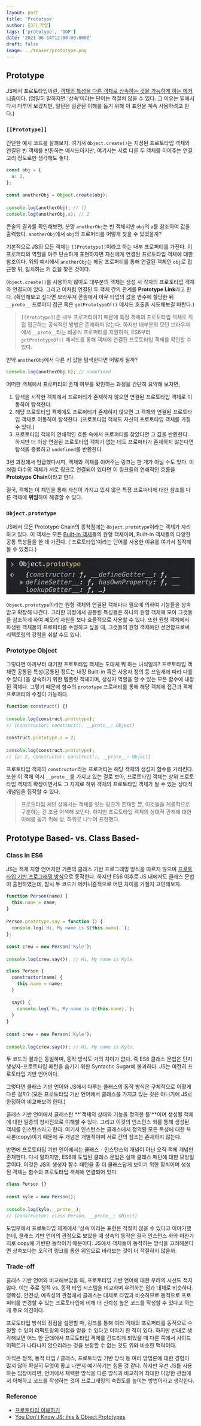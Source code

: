 ```yaml
---
layout: post
title: 'Prototype'
author: [3기_카일]
tags: ['prototype', 'OOP']
date: '2021-06-14T12:00:00.000Z'
draft: false
image: ../teaser/prototype.png
---
```


## Prototype

JS에서 프로토타입이란, [객체의 특성을 다른 객체로 상속하는 것을 가능하게 하는 메커니즘](https://developer.mozilla.org/en-US/docs/Learn/JavaScript/Objects/Object_prototypes)이다. (엄밀히 말하자면 '상속'이라는 단어는 적절치 않을 수 있다. 그 이유는 밑에서 다시 다루어 보겠지만, 일단은 일관된 이해를 돕기 위해 이 표현을 계속 사용하려고 한다.)

### `[[Prototype]]`

간단한 예시 코드를 살펴보자. 여기서 `Object.create()`는 지정된 프로토타입 객체와 연결된 빈 객체를 반환하는 메서드이지만, 여기서는 서로 다른 두 객체를 이어주는 연결 고리 정도로만 생각해도 좋다.

```js
const obj = {
  a: 2,
};

const anotherObj = Object.create(obj);

console.log(anotherObj); // {}
console.log(anotherObj.a); // 2
```

콘솔의 결과를 확인해보면, 분명 `anotherObj`는 빈 객체지만 `obj`의 `a`를 참조하여 값을 출력했다. `anotherObj`에서 `obj`의 프로퍼티를 어떻게 찾을 수 있었을까?

기본적으로 JS의 모든 객체는 `[[Prototype]]`이라고 하는 내부 프로퍼티를 가진다. 이 프로퍼티의 역할을 아주 단순하게 표현하자면 자신에게 연결된 프로토타입 객체에 대한 참조이다. 위의 예시에서 `anotherObj`는 해당 프로퍼티를 통해 연결된 객체인 `obj`로 접근한 뒤, 일치하는 키 값을 찾은 것이다.

`Object.create()`를 사용하지 않아도 대부분의 객체는 생성 시 각자의 프로토타입 객체와 연결되어 있다. 그리고 이처럼 연결된 두 객체 간의 관계를 **Prototype Link**라고 한다. (확인해보고 싶다면 브라우저 콘솔에서 아무 타입의 값을 변수에 할당한 뒤 `__proto__` 프로퍼티 접근 혹은 `getPrototypeOf()` 메서드 호출을 시도해보길 바란다.)

> `[[Prototype]]`은 내부 프로퍼티이기 때문에 특정 객체의 프로토타입 객체로 직접 접근하는 공식적인 방법은 존재하지 않는다. 하지만 대부분의 모던 브라우저에서 `__proto__`라는 비공식 프로퍼티를 지원하며, ES6부터 `getPrototypeOf()` 메서드를 통해 객체에 연결된 프로토타입 객체를 확인할 수 있다.

만약 `anotherObj`에서 다른 키 값을 탐색한다면 어떻게 될까?

```js
console.log(anotherObj.b); // undefined
```

어떠한 객체에서 프로퍼티의 존재 여부를 확인하는 과정을 간단히 요약해 보자면,

1. 탐색을 시작한 객체에서 프로퍼티가 존재하지 않으면 연결된 프로토타입 객체로 이동하여 탐색한다.
2. 해당 프로토타입 객체에도 프로퍼티가 존재하지 않으면 그 객체와 연결된 프로토타입 객체로 이동하여 탐색한다. (프로토타입 객체도 자신의 프로토타입 객체를 가질 수 있다.)
3. 프로토타입 객체의 연쇄적인 흐름 속에서 프로퍼티를 찾았다면 그 값을 반환한다. 하지만 더 이상 연결된 프로토타입 객체가 없는 데도 프로퍼티가 존재하지 않는다면 탐색을 종료하고 `undefined`를 반환한다.

3번 과정에서 언급했다시피, 객체와 객체를 이어주는 링크는 한 개가 아닐 수도 있다. 이처럼 다수의 객체가 서로 링크로 연결되어 있다면 이 링크들의 연쇄적인 흐름을 **Prototype Chain**이라고 한다.

결국, 객체는 이 체인을 통해 자신이 가지고 있지 않은 특정 프로퍼티에 대한 참조를 다른 객체에 **위임**하여 해결할 수 있다.

### `Object.prototype`

JS에서 모든 Prototype Chain의 종착점에는 `Object.prototype`이라는 객체가 자리하고 있다. 이 객체는 모든 [Built-in 객체](https://developer.mozilla.org/en-US/docs/Web/JavaScript/Reference/Global_Objects)들의 원형 객체이며, Built-in 객체들의 다양한 공통 특성들을 한 데 가진다. ('프로토타입'이라는 단어를 사용한 이유를 여기서 짐작해볼 수 있겠다.)

<img src="../img/object_prototype.png" alt="object prototype" />
<br />

`Object.prototype`이라는 원형 객체와 연결된 객체마다 필요에 의하여 기능들을 상속받고 확장해 나간다. 그러한 과정에서 공통된 특성들은 하나의 원형 객체에 모아 그것들을 참조하게 하여 메모리 자원을 보다 효율적으로 사용할 수 있다. 또한 원형 객체에서 파생된 객체들의 프로퍼티를 수정하고 싶을 때, 그것들의 원형 객체에만 선언함으로써 리팩토링의 강점을 취할 수도 있다.

### Prototype Object

그렇다면 아까부터 얘기한 프로토타입 객체는 도대체 뭐 하는 녀석일까? 프로토타입 객체란 공통된 특성(공통된 정도는 내장 Built-in 혹은 사용자 정의 등 쓰임새에 따라 다를 수 있다.)을 상속하기 위한 템플릿 객체이며, 생성자 역할을 할 수 있는 모든 함수에 내장된 객체다. 그렇기 때문에 함수의 `prototype` 프로퍼티를 통해 해당 객체에 접근과 객체 프로퍼티의 수정이 가능하다.

```js
function construct() {}

console.log(construct.prototype);
// {constructor: construct(), __proto__: Object}

construct.prototype.a = 2;

console.log(construct.prototype);
// {a: 2, constructor: construct(), __proto__: Object}
```

프로토타입 객체의 `constructor`라는 프로퍼티는 해당 객체의 생성자 함수를 가리킨다. 또한 이 객체 역시 `__proto__`를 가지고 있는 걸로 보아, 프로토타입 객체는 상위 프로토타입 객체의 확장이면서도 그 자체로 하위 객체의 프로토타입 객체가 될 수 있는 상대적 개념임을 짐작할 수 있다.

> 프로토타입 체인 상에서는 객체를 잇는 링크가 존재할 뿐, 이것들을 계층적으로 구분하는 건 조금 어색해 보인다. 하지만 프로토타입 객체의 상대적 관계에 대한 이해를 돕기 위해 상, 하위로 나누어 표현했다.

## Prototype Based- vs. Class Based-

### Class in ES6

JS는 객체 지향 언어지만 기존의 클래스 기반 프로그래밍 방식을 따르지 않으며 [프로토타입 기반 프로그래밍 방식](https://ko.wikipedia.org/wiki/%ED%94%84%EB%A1%9C%ED%86%A0%ED%83%80%EC%9E%85_%EA%B8%B0%EB%B0%98_%ED%94%84%EB%A1%9C%EA%B7%B8%EB%9E%98%EB%B0%8D)으로 동작한다. 하지만 ES6 이후로 JS 내에서도 클래스 문법이 출현하였는데, 잠시 두 코드가 메커니즘적으로 어떤 차이를 가질지 고민해보자.

```js
function Person(name) {
  this.name = name;
}

Person.prototype.say = function () {
  console.log(`Hi, My name is ${this.name}.`);
};

const crew = new Person('Kyle');

console.log(crew.say()); // Hi, My name is Kyle.
```

```js
class Person {
  constructor(name) {
    this.name = name;
  }

  say() {
    console.log(`Hi, My name is ${this.name}.`);
  }
}

const crew = new Person('Kyle');

console.log(crew.say()); // Hi, My name is Kyle.
```

두 코드의 결과는 동일하며, 동작 방식도 거의 차이가 없다. 즉 ES6 클래스 문법은 단지 생성자-프로토타입 패턴을 숨기기 위한 Syntactic Sugar에 불과하다. JS는 여전히 프로토타입 기반 언어이다.

그렇다면 클래스 기반 언어와 JS에서 다루는 클래스의 동작 방식은 구체적으로 어떻게 다른 걸까? (모든 프로토타입 기반 언어에서 클래스를 가지고 있는 것은 아니기에 JS로 한정하여 비교해보려 한다.)

클래스 기반 언어에서 클래스란 **'객체의 상태와 기능을 정의한 틀'**이며 생성될 객체에 대한 일종의 청사진으로 이해할 수 있다. 그리고 이것의 인스턴스 화를 통해 생성된 객체를 인스턴스라고 한다. 여기서 인스턴스는 클래스에서 정의된 모든 특성에 대한 복사본(copy)이기 때문에 두 개념은 개별적이며 서로 간의 참조는 존재하지 않는다.

반면에 프로토타입 기반 언어에서는 클래스 - 인스턴스의 개념이 아닌 오직 객체 개념만 존재한다. 다시 말하지만, ES6에 도입된 클래스 문법은 실제 클래스 패턴에 대한 모방일 뿐이다. 이것은 JS의 생성자 함수 패턴을 좀 더 클래스답게 보이기 위한 장치이며 생성된 객체는 함수의 프로토타입 객체에 연결되어 있다.

```js
class Person {}

const kyle = new Person();

console.log(kyle.__proto__);
// {constructor: class Person, __proto__: Object}
```

도입부에서 프로토타입 체계에서 '상속'이라는 표현은 적절치 않을 수 있다고 이야기했는데, 클래스 기반 언어의 관점으로 보았을 때 상속의 동작은 결국 인스턴스 화와 마찬가지로 copy에 기반한 동작이기 때문이다. JS에서 객체들이 동작하는 방식을 고려해본다면 상속보다는 오히려 링크를 통한 위임으로 바라보는 것이 더 적절하지 않을까.

### Trade-off

클래스 기반 언어와 비교해보았을 때, 프로토타입 기반 언어에 대한 우려의 시선도 적지 않다. 이는 주로 정적 vs. 동적 타입 시스템을 비교하며 우려하는 점과 대체로 비슷하다. 정확성, 안전성, 예측성의 관점에서 클래스는 대체로 타입과 비슷하므로 동적으로 프로퍼티를 변경할 수 있는 프로토타입에 비해 더 신뢰성 높은 코드를 작성할 수 있다고 하는 게 주요 의견이다.

프로토타입 방식의 장점을 설명할 때, 링크를 통해 여러 객체의 프로퍼티를 동적으로 수정할 수 있어 리팩토링의 이점을 얻을 수 있다고 이야기 한 적이 있다. 하지만 반대로 생각해보면 어느 한 군데에서 프로토타입 객체를 건드리게 되었을 때 다른 쪽에서 사이드이펙트가 나타나지 않으리라는 것을 보장할 수 없는 것도 위와 비슷한 맥락이다.

아직은 정적, 동적 타입 / 클래스, 프로토타입 기반 방식 등 여러 방법론에 대한 경험이 많지 않아 확실히 무엇이 좋고 나쁜지 얘기하기는 힘들 것 같다. 하지만 우선 JS를 사용하는 입장이라면, 언어에서 채택한 방식을 다른 방식과 비교하며 최대한 다양한 관점에서 이해하고 코드를 작성하는 것이 프로그래밍의 숙련도를 높이는 방법이라고 생각한다.

### Reference

- [프로토타입 이해하기](https://medium.com/@bluesh55/javascript-prototype-%EC%9D%B4%ED%95%B4%ED%95%98%EA%B8%B0-f8e67c286b67)
- [You Don't Know JS: this & Object Prototypes](https://github.com/getify/You-Dont-Know-JS/blob/1st-ed/this%20%26%20object%20prototypes/ch5.md)

